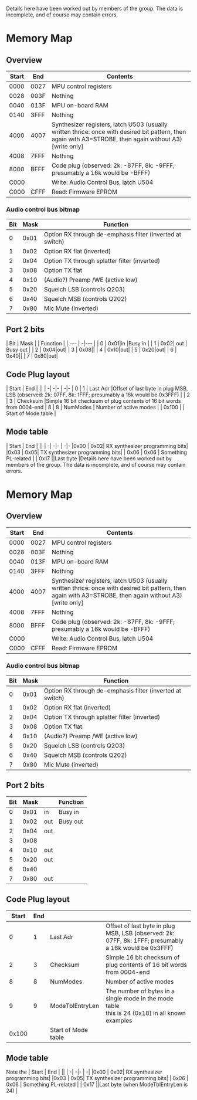 Details here have been worked out by members of the group.  The data is 
incomplete, and of course may contain errors.

# Memory Map

## Overview

| Start | End | Contents |
| -|-|-|
| 0000|0027 | MPU control registers |
| 0028|003F | Nothing |
| 0040|013F | MPU on-board RAM |
| 0140|3FFF | Nothing |
| 4000|4007 | Synthesizer registers, latch U503 (usually written thrice: once with desired bit pattern, then again with A3=STROBE, then again without A3) [write only] |
| 4008|7FFF | Nothing |
| 8000|BFFF | Code plug (observed: 2k: -87FF, 8k: -9FFF; presumably a 16k would be -BFFF) |
| C000 | | Write: Audio Control Bus, latch U504 |
| C000|CFFF | Read: Firmware EPROM |

### Audio control bus bitmap

| Bit | Mask | Function |
| --- | -|--- |
| 0 | 0x01|Option RX through de-emphasis filter (inverted at switch) |
| 1 | 0x02|Option RX flat (inverted) |
| 2 | 0x04|Option TX through splatter filter (inverted) |
| 3 | 0x08|Option TX flat |
| 4 | 0x10|(Audio?) Preamp /WE (active low) |
| 5 | 0x20|Squelch LSB (controls Q203) |
| 6 | 0x40|Squelch MSB (controls Q202) |
| 7 | 0x80| Mic Mute (inverted) |

## Port 2 bits
| Bit | Mask | | Function |
| --- | -|--- |
| 0 | 0x01|in |Busy in |
| 1 | 0x02| out | Busy out |
| 2 | 0x04|out|
| 3 | 0x08||
| 4 | 0x10|out|
| 5 | 0x20|out|
| 6 | 0x40||
| 7 | 0x80|out|

## Code Plug layout

| Start | End | ||
| -| -|- | -|-
| 0 | 1 | Last Adr |Offset of last byte in plug MSB, LSB  (observed: 2k: 07FF, 8k: 1FFF; presumably a 16k would be 0x3FFF) |
| 2 | 3 | Checksum |Simple 16 bit checksum of plug contents of 16 bit words from 0004-end
| 8 | 8 | NumModes | Number of active modes |
| 0x100 | | Start of Mode table |


## Mode table

| Start | End | ||
| -| -|- | -|-
|0x00 | 0x02|   RX synthesizer programming bits|
|0x03 | 0x05|   TX synthesizer programming bits|
| 0x06 | 0x06 | Something PL-related |
| 0x17  ||Last byte |Details here have been worked out by members of the group.  The data is 
incomplete, and of course may contain errors.

# Memory Map

## Overview

| Start | End | Contents |
| -|-|-|
| 0000|0027 | MPU control registers |
| 0028|003F | Nothing |
| 0040|013F | MPU on-board RAM |
| 0140|3FFF | Nothing |
| 4000|4007 | Synthesizer registers, latch U503 (usually written thrice: once with desired bit pattern, then again with A3=STROBE, then again without A3) [write only] |
| 4008|7FFF | Nothing |
| 8000|BFFF | Code plug (observed: 2k: -87FF, 8k: -9FFF; presumably a 16k would be -BFFF) |
| C000 | | Write: Audio Control Bus, latch U504 |
| C000|CFFF | Read: Firmware EPROM |

### Audio control bus bitmap

| Bit | Mask | Function |
| --- | -|--- |
| 0 | 0x01|Option RX through de-emphasis filter (inverted at switch) |
| 1 | 0x02|Option RX flat (inverted) |
| 2 | 0x04|Option TX through splatter filter (inverted) |
| 3 | 0x08|Option TX flat |
| 4 | 0x10|(Audio?) Preamp /WE (active low) |
| 5 | 0x20|Squelch LSB (controls Q203) |
| 6 | 0x40|Squelch MSB (controls Q202) |
| 7 | 0x80| Mic Mute (inverted) |

## Port 2 bits
| Bit | Mask | | Function |
| -| -|-|-|
| 0 | 0x01|in |Busy in |
| 1 | 0x02| out | Busy out |
| 2 | 0x04|out|
| 3 | 0x08||
| 4 | 0x10|out|
| 5 | 0x20|out|
| 6 | 0x40||
| 7 | 0x80|out|

## Code Plug layout

| Start | End | ||
| -| -|- | -|
| 0 | 1 | Last Adr |Offset of last byte in plug MSB, LSB  (observed: 2k: 07FF, 8k: 1FFF; presumably a 16k would be 0x3FFF) |
| 2 | 3 | Checksum |Simple 16 bit checksum of plug contents of 16 bit words from 0004-end
| 8 | 8 | NumModes | Number of active modes |
| 9 | 9 | ModeTblEntryLen | The number of bytes in a single mode in the mode table<br>this is 24 (0x18) in all known examples|
| 0x100 | | Start of Mode table |


## Mode table

Note the 
| Start | End | ||
| -| -|- | -|
|0x00 | 0x02|   RX synthesizer programming bits|
|0x03 | 0x05|   TX synthesizer programming bits|
| 0x06 | 0x06 | Something PL-related |
| 0x17  ||Last byte (when ModeTblEntryLen is 24) |

